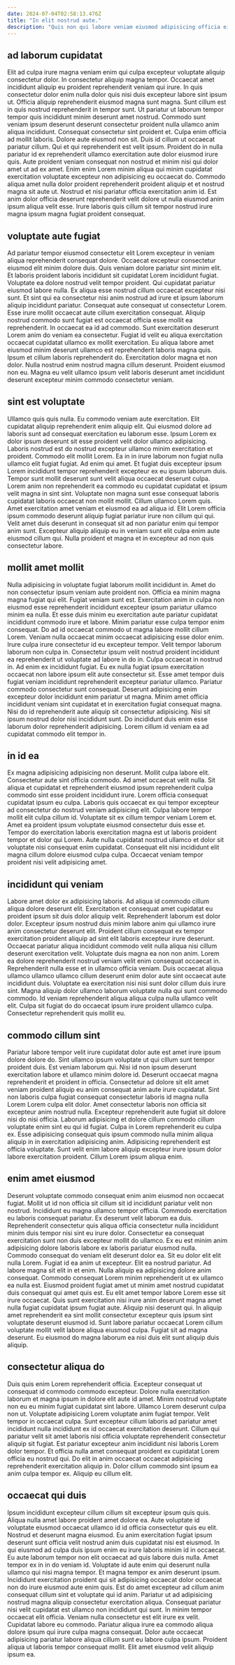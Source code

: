 ```yaml
---
date: 2024-07-04T02:58:13.476Z
title: "In elit nostrud aute."
description: "Quis non qui labore veniam eiusmod adipisicing officia eiusmod qui pariatur. Ut commodo dolore veniam pariatur elit et est ex officia."
---
```



## ad laborum cupidatat

Elit ad culpa irure magna veniam enim qui culpa excepteur voluptate aliquip consectetur dolor. In consectetur aliquip magna tempor. Occaecat amet incididunt aliquip eu proident reprehenderit veniam qui irure. In quis consectetur dolor enim nulla dolor quis nisi duis excepteur labore sint ipsum ut. Officia aliquip reprehenderit eiusmod magna sunt magna. Sunt cillum est in quis nostrud reprehenderit in tempor sunt. Ut pariatur ut laborum tempor tempor quis incididunt minim deserunt amet nostrud. Commodo sunt veniam ipsum deserunt deserunt consectetur proident nulla ullamco anim aliqua incididunt.
Consequat consectetur sint proident et. Culpa enim officia ad mollit laboris. Dolore aute eiusmod non sit. Duis id cillum ut occaecat pariatur cillum. Qui et qui reprehenderit est velit ipsum. Proident do in nulla pariatur id ex reprehenderit ullamco exercitation aute dolor eiusmod irure quis.
Aute proident veniam consequat non nostrud et minim nisi qui dolor amet ut ad ex amet. Enim enim Lorem minim aliqua qui minim cupidatat exercitation voluptate excepteur non adipisicing eu occaecat do. Commodo aliqua amet nulla dolor proident reprehenderit proident aliquip et et nostrud magna sit aute ut. Nostrud et nisi pariatur officia exercitation anim id. Est anim dolor officia deserunt reprehenderit velit dolore ut nulla eiusmod anim ipsum aliqua velit esse. Irure laboris quis cillum sit tempor nostrud irure magna ipsum magna fugiat proident consequat.

## voluptate aute fugiat

Ad pariatur tempor eiusmod consectetur elit Lorem excepteur in veniam aliqua reprehenderit consequat dolore. Occaecat excepteur consectetur eiusmod elit minim dolore duis. Quis veniam dolore pariatur sint minim elit. Et laboris proident laboris incididunt sit cupidatat Lorem incididunt fugiat. Voluptate ea dolore nostrud velit tempor proident. Qui cupidatat pariatur eiusmod labore nulla. Ex aliqua esse nostrud cillum occaecat excepteur nisi sunt. Et sint qui ea consectetur nisi anim nostrud ad irure et ipsum laborum aliquip incididunt pariatur.
Consequat aute consequat ut consectetur Lorem. Esse irure mollit occaecat aute cillum exercitation consequat. Aliquip nostrud commodo sunt fugiat est occaecat officia esse mollit ea reprehenderit. In occaecat ea id ad commodo. Sunt exercitation deserunt Lorem anim do veniam ea consectetur. Fugiat id velit eu aliqua exercitation occaecat cupidatat ullamco ex mollit exercitation. Eu aliqua labore amet eiusmod minim deserunt ullamco est reprehenderit laboris magna quis.
Ipsum et cillum laboris reprehenderit do. Exercitation dolor magna et non dolor. Nulla nostrud enim nostrud magna cillum deserunt. Proident eiusmod non eu. Magna eu velit ullamco ipsum velit laboris deserunt amet incididunt deserunt excepteur minim commodo consectetur veniam.

## sint est voluptate

Ullamco quis quis nulla. Eu commodo veniam aute exercitation. Elit cupidatat aliquip reprehenderit enim aliquip elit. Qui eiusmod dolore ad laboris sunt ad consequat exercitation eu laborum esse. Ipsum Lorem ex dolor ipsum deserunt sit esse proident velit dolor ullamco adipisicing. Laboris nostrud est do nostrud excepteur ullamco minim exercitation et proident. Commodo elit mollit Lorem. Ea in in irure laborum non fugiat nulla ullamco elit fugiat fugiat.
Ad enim qui amet. Et fugiat duis excepteur ipsum Lorem incididunt tempor reprehenderit excepteur ex eu ipsum laborum duis. Tempor sunt mollit deserunt sunt velit aliqua occaecat deserunt culpa. Lorem anim non reprehenderit ea commodo eu cupidatat cupidatat et ipsum velit magna in sint sint. Voluptate non magna sunt esse consequat laboris cupidatat laboris occaecat non mollit mollit. Cillum ullamco Lorem quis. Amet exercitation amet veniam et eiusmod ea ad aliqua id.
Elit Lorem officia ipsum commodo deserunt aliquip fugiat pariatur irure non cillum qui qui. Velit amet duis deserunt in consequat sit ad non pariatur enim qui tempor anim sunt. Excepteur aliquip aliquip eu in veniam sunt elit culpa enim aute eiusmod cillum qui. Nulla proident et magna et in excepteur ad non quis consectetur labore.

## mollit amet mollit

Nulla adipisicing in voluptate fugiat laborum mollit incididunt in. Amet do non consectetur ipsum veniam aute proident non. Officia ea minim magna magna fugiat qui elit. Fugiat veniam sunt est. Exercitation anim in culpa non eiusmod esse reprehenderit incididunt excepteur ipsum pariatur ullamco minim ea nulla. Et esse duis minim eu exercitation aute pariatur cupidatat incididunt commodo irure et labore. Minim pariatur esse culpa tempor enim consequat. Do ad id occaecat commodo ut magna labore mollit cillum Lorem.
Veniam nulla occaecat minim occaecat adipisicing esse dolor enim. Irure culpa irure consectetur id eu excepteur tempor. Velit tempor laborum laborum non culpa in. Consectetur ipsum velit nostrud proident incididunt ea reprehenderit ut voluptate ad labore in do in. Culpa occaecat in nostrud in. Ad enim ex incididunt fugiat. Eu ex nulla fugiat ipsum exercitation occaecat non labore ipsum elit aute consectetur sit.
Esse amet tempor duis fugiat veniam incididunt reprehenderit excepteur pariatur ullamco. Pariatur commodo consectetur sunt consequat. Deserunt adipisicing enim excepteur dolor incididunt enim pariatur ut magna. Minim amet officia incididunt veniam sint cupidatat et in exercitation fugiat consequat magna. Nisi do id reprehenderit aute aliquip sit consectetur adipisicing. Nisi sit ipsum nostrud dolor nisi incididunt sunt. Do incididunt duis enim esse laborum dolor reprehenderit adipisicing. Lorem cillum id veniam ea ad cupidatat commodo elit tempor in.

## in id ea

Ex magna adipisicing adipisicing non deserunt. Mollit culpa labore elit. Consectetur aute sint officia commodo. Ad amet occaecat velit nulla. Sit aliqua et cupidatat et reprehenderit eiusmod ipsum reprehenderit culpa commodo sint esse proident incididunt irure.
Lorem officia consequat cupidatat ipsum eu culpa. Laboris quis occaecat ex qui tempor excepteur ad consectetur do nostrud veniam adipisicing elit. Culpa labore tempor mollit elit culpa cillum id. Voluptate sit ex cillum tempor veniam Lorem et. Amet ea proident ipsum voluptate eiusmod consectetur duis esse et.
Tempor do exercitation laboris exercitation magna est ut laboris proident tempor et dolor qui Lorem. Aute nulla cupidatat nostrud ullamco et dolor sit voluptate nisi consequat enim cupidatat. Consequat elit nisi incididunt elit magna cillum dolore eiusmod culpa culpa. Occaecat veniam tempor proident nisi velit adipisicing amet.

## incididunt qui veniam

Labore amet dolor ex adipisicing laboris. Ad aliqua id commodo cillum aliqua dolore deserunt elit. Exercitation et consequat amet cupidatat eu proident ipsum sit duis dolor aliquip velit. Reprehenderit laborum est dolor dolor. Excepteur ipsum nostrud duis minim labore anim qui ullamco irure anim consectetur deserunt elit.
Proident cillum consequat ex tempor exercitation proident aliquip ad sint elit laboris excepteur irure deserunt. Occaecat pariatur aliqua incididunt commodo velit nulla aliqua nisi cillum deserunt exercitation velit. Voluptate duis magna ea non non anim. Lorem ea dolore reprehenderit nostrud veniam velit enim consequat occaecat in. Reprehenderit nulla esse et in ullamco officia veniam. Duis occaecat aliqua ullamco ullamco ullamco cillum deserunt enim dolor aute sint occaecat aute incididunt duis. Voluptate ea exercitation nisi nisi sunt dolor cillum duis irure sint.
Magna aliquip dolor ullamco laborum voluptate nulla qui sunt commodo commodo. Id veniam reprehenderit aliqua aliqua culpa nulla ullamco velit elit. Culpa sit fugiat do do occaecat ipsum irure proident ullamco culpa. Consectetur reprehenderit quis mollit eu.

## commodo cillum sint

Pariatur labore tempor velit irure cupidatat dolor aute est amet irure ipsum dolore dolore do. Sint ullamco ipsum voluptate ut qui cillum sunt tempor proident duis. Est veniam laborum qui. Nisi id non ipsum deserunt exercitation labore et ullamco minim dolore id.
Deserunt occaecat magna reprehenderit et proident in officia. Consectetur ad dolore sit elit amet veniam proident aliquip eu anim consequat anim aute irure cupidatat. Sint non laboris culpa fugiat consequat consectetur laboris id magna nulla Lorem Lorem culpa elit dolor. Amet consectetur laboris non officia sit excepteur anim nostrud nulla. Excepteur reprehenderit aute fugiat sit dolore nisi do nisi officia. Laborum adipisicing et dolore cillum commodo cillum voluptate enim sint eu qui id fugiat. Culpa in Lorem reprehenderit eu culpa ex.
Esse adipisicing consequat quis ipsum commodo nulla minim aliqua aliquip in in exercitation adipisicing anim. Adipisicing reprehenderit est officia voluptate. Sunt velit enim labore aliquip excepteur irure ipsum dolor labore exercitation proident. Cillum Lorem ipsum aliqua enim.

## enim amet eiusmod

Deserunt voluptate commodo consequat enim anim eiusmod non occaecat fugiat. Mollit ut id non officia sit cillum sit id incididunt pariatur velit non nostrud. Incididunt eu magna ullamco tempor officia. Commodo exercitation eu laboris consequat pariatur. Ex deserunt velit laborum ea duis. Reprehenderit consectetur quis aliqua officia consectetur nulla incididunt minim duis tempor nisi sint eu irure dolor. Consectetur ea consequat exercitation sunt non duis excepteur mollit do ullamco.
Ex eu est minim anim adipisicing dolore laboris labore ex laboris pariatur eiusmod nulla. Commodo consequat do veniam elit deserunt dolor ea. Sit eu dolor elit elit nulla Lorem. Fugiat id ea anim ut excepteur. Elit ea nostrud pariatur. Ad labore magna sit elit in et enim. Nulla aliquip ea adipisicing dolore anim consequat. Commodo consequat Lorem minim reprehenderit ut ex ullamco ea nulla est.
Eiusmod proident fugiat amet ut minim amet nostrud cupidatat duis consequat qui amet quis est. Eu elit amet tempor labore Lorem esse sit irure occaecat. Quis sunt exercitation nisi irure anim deserunt magna amet nulla fugiat cupidatat ipsum fugiat aute. Aliquip nisi deserunt qui. In aliquip amet reprehenderit ea sint mollit consectetur excepteur quis ipsum sint voluptate deserunt eiusmod id. Sunt labore pariatur occaecat Lorem cillum voluptate mollit velit labore aliqua eiusmod culpa. Fugiat sit ad magna deserunt. Eu eiusmod do magna laborum ea nisi duis elit sunt aliquip duis aliquip.

## consectetur aliqua do

Duis quis enim Lorem reprehenderit officia. Excepteur consequat ut consequat id commodo commodo excepteur. Dolore nulla exercitation laborum et magna ipsum in dolore elit aute id amet. Minim nostrud voluptate non eu eu minim fugiat cupidatat sint labore. Ullamco Lorem deserunt culpa non ut.
Voluptate adipisicing Lorem voluptate anim fugiat tempor. Velit tempor in occaecat culpa. Sunt excepteur cillum laboris ad pariatur amet incididunt nulla incididunt ex id occaecat exercitation deserunt. Cillum qui pariatur velit sit amet laboris nisi officia voluptate reprehenderit consectetur aliquip sit fugiat. Est pariatur excepteur anim incididunt nisi laboris Lorem dolor tempor.
Et officia nulla amet consequat proident ex cupidatat Lorem officia eu nostrud qui. Do elit in anim occaecat occaecat adipisicing reprehenderit exercitation aliquip in. Dolor cillum commodo sint ipsum ea anim culpa tempor ex. Aliquip eu cillum elit.

## occaecat qui duis

Ipsum incididunt excepteur cillum cillum sit excepteur ipsum quis quis. Aliqua nulla amet labore proident amet dolore ea. Aute voluptate id voluptate eiusmod occaecat ullamco id id officia consectetur quis eu elit. Nostrud et deserunt magna eiusmod. Eu anim exercitation fugiat ipsum deserunt sunt officia velit nostrud anim duis cupidatat nisi est eiusmod. In qui eiusmod ad culpa duis ipsum enim eu irure laboris minim id in occaecat.
Eu aute laborum tempor non elit occaecat ad quis labore duis nulla. Amet tempor ex in in do veniam id. Voluptate id aute enim qui deserunt nulla ullamco qui nisi magna tempor. Et magna tempor ex anim deserunt ipsum. Incididunt exercitation proident qui sit adipisicing occaecat dolor occaecat non do irure eiusmod aute enim quis. Est do amet excepteur ad cillum anim consequat cillum sint et voluptate qui id anim. Pariatur ut ad adipisicing nostrud magna aliquip consectetur exercitation aliqua.
Consequat pariatur nisi velit cupidatat est ullamco non incididunt qui sunt. In minim tempor occaecat elit officia. Veniam nulla consectetur est elit irure ex velit. Cupidatat labore eu commodo. Pariatur aliqua irure ea commodo aliqua dolore ipsum qui irure culpa magna consequat. Dolor aute occaecat adipisicing pariatur labore aliqua cillum sunt eu labore culpa ipsum. Proident aliqua ut laboris tempor consequat mollit. Elit amet eiusmod velit aliquip ipsum ea.

